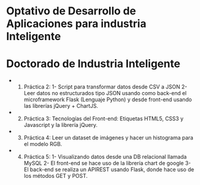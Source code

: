 # Optativo de Desarrollo de Aplicaciones para industria Inteligente
# Doctorado de Industria Inteligente

- 1. Práctica 2: 
    1- Script para transformar datos desde CSV a JSON 
    2- Leer datos no estructurados tipo JSON usando como back-end el microframework Flask (Lenguaje Python) y desde front-end usando las librerías jQuery + ChartJS.

- 2. Práctica 3: 
    Tecnologías del Front-end: Etiquetas HTML5, CSS3 y Javascript y la librería jQuery.

- 3. Práctica 4: 
    Leer un dataset de imágenes y hacer un histograma para el modelo RGB.

- 4. Práctica 5: 
    1- Visualizando datos desde una DB relacional llamada MySQL
    2- El front-end se hace uso de la librería chart de google
    3- El back-end se realiza un APIREST usando Flask, donde hace uso de los métodos GET y POST. 
